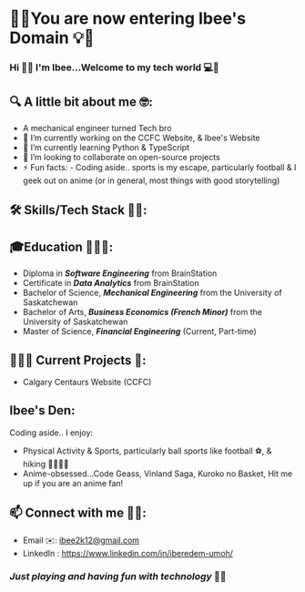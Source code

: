 #  🌟💡You are now entering Ibee's Domain 💡🌟
 
 ### Hi 👋🏾 I'm Ibee...Welcome to my tech world 💻🚀

## 🔍 A little bit about me 🤓:
-  A mechanical engineer turned Tech bro 
- 🔭 I’m currently working on the CCFC Website, & Ibee's Website
- 🌱 I’m currently learning Python & TypeScript
- 👯 I’m looking to collaborate on open-source projects
- ⚡ Fun facts: - Coding aside.. sports is my escape, particularly football & I geek out on anime (or in general, most things with good storytelling)

## 🛠 Skills/Tech Stack 💪🏿:

## 🎓Education 👨🏾‍🎓:
- Diploma in ***Software Engineering*** from BrainStation
- Certificate in ***Data Analytics*** from BrainStation
- Bachelor of Science, ***Mechanical Engineering*** from the University of Saskatchewan
- Bachelor of Arts, ***Business Economics (French Minor)*** from the University of Saskatchewan
- Master of Science, ***Financial Engineering*** (Current, Part-time)

## 🧑🏽‍💻 Current Projects 💼:
- Calgary Centaurs Website (CCFC)

## Ibee's Den:
Coding aside.. I enjoy:
- Physical Activity & Sports, particularly ball sports like football ⚽️, & hiking 🧑🏿‍🦯‍➡️
- Anime-obsessed...Code Geass, Vinland Saga, Kuroko no Basket, Hit me up if you are an anime fan!

## 📫 Connect with me 🤝🏿:
-  Email ✉️: ibee2k12@gmail.com
-  LinkedIn : https://www.linkedin.com/in/iberedem-umoh/

### *Just playing and having fun with technology* 🦾🤖





<!--
**i-bee01/i-bee01** is a ✨ _special_ ✨ repository because its `README.md` (this file) appears on your GitHub profile.

Here are some ideas to get you started:




- 🤔 I’m looking for help with ...
- 💬 Ask me about ...

- 😄 Pronouns: ...

-->
